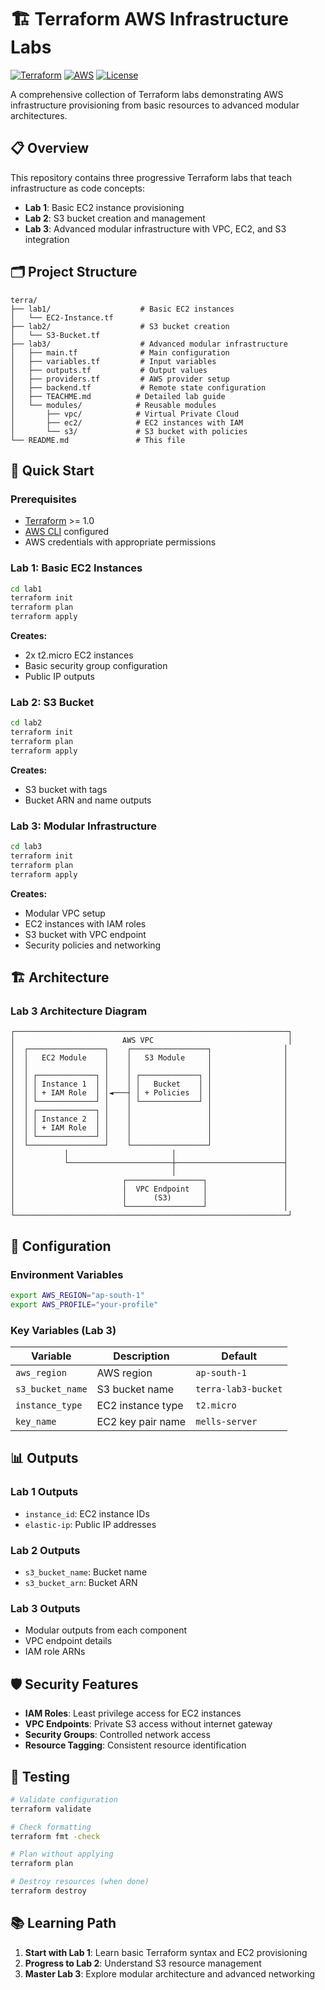 # 🏗️ Terraform AWS Infrastructure Labs

[![Terraform](https://img.shields.io/badge/Terraform-v1.0+-623CE4?style=flat&logo=terraform)](https://terraform.io)
[![AWS](https://img.shields.io/badge/AWS-Cloud-FF9900?style=flat&logo=amazon-aws)](https://aws.amazon.com)
[![License](https://img.shields.io/badge/License-MIT-green.svg)](LICENSE)

A comprehensive collection of Terraform labs demonstrating AWS infrastructure provisioning from basic resources to advanced modular architectures.

## 📋 Overview

This repository contains three progressive Terraform labs that teach infrastructure as code concepts:

- **Lab 1**: Basic EC2 instance provisioning
- **Lab 2**: S3 bucket creation and management  
- **Lab 3**: Advanced modular infrastructure with VPC, EC2, and S3 integration

## 🗂️ Project Structure

```
terra/
├── lab1/                    # Basic EC2 instances
│   └── EC2-Instance.tf
├── lab2/                    # S3 bucket creation
│   └── S3-Bucket.tf
├── lab3/                    # Advanced modular infrastructure
│   ├── main.tf              # Main configuration
│   ├── variables.tf         # Input variables
│   ├── outputs.tf           # Output values
│   ├── providers.tf         # AWS provider setup
│   ├── backend.tf           # Remote state configuration
│   ├── TEACHME.md          # Detailed lab guide
│   └── modules/            # Reusable modules
│       ├── vpc/            # Virtual Private Cloud
│       ├── ec2/            # EC2 instances with IAM
│       └── s3/             # S3 bucket with policies
└── README.md               # This file
```

## 🚀 Quick Start

### Prerequisites

- [Terraform](https://terraform.io/downloads.html) >= 1.0
- [AWS CLI](https://aws.amazon.com/cli/) configured
- AWS credentials with appropriate permissions

### Lab 1: Basic EC2 Instances

```bash
cd lab1
terraform init
terraform plan
terraform apply
```

**Creates:**
- 2x t2.micro EC2 instances
- Basic security group configuration
- Public IP outputs

### Lab 2: S3 Bucket

```bash
cd lab2
terraform init
terraform plan
terraform apply
```

**Creates:**
- S3 bucket with tags
- Bucket ARN and name outputs

### Lab 3: Modular Infrastructure

```bash
cd lab3
terraform init
terraform plan
terraform apply
```

**Creates:**
- Modular VPC setup
- EC2 instances with IAM roles
- S3 bucket with VPC endpoint
- Security policies and networking

## 🏗️ Architecture

### Lab 3 Architecture Diagram

```
┌─────────────────────────────────────────────────────────────┐
│                        AWS VPC                              │
│  ┌─────────────────┐    ┌─────────────────┐                │
│  │   EC2 Module    │    │   S3 Module     │                │
│  │                 │    │                 │                │
│  │ ┌─────────────┐ │    │ ┌─────────────┐ │                │
│  │ │ Instance 1  │ │    │ │   Bucket    │ │                │
│  │ │ + IAM Role  │ │◄───┤ │ + Policies  │ │                │
│  │ └─────────────┘ │    │ └─────────────┘ │                │
│  │ ┌─────────────┐ │    │                 │                │
│  │ │ Instance 2  │ │    │                 │                │
│  │ │ + IAM Role  │ │    │                 │                │
│  │ └─────────────┘ │    │                 │                │
│  └─────────────────┘    └─────────────────┘                │
│           │                       │                        │
│           └───────────────────────┼────────────────────────┤
│                                   │                        │
│                        ┌─────────────────┐                 │
│                        │  VPC Endpoint   │                 │
│                        │      (S3)       │                 │
│                        └─────────────────┘                 │
└─────────────────────────────────────────────────────────────┘
```

## 🔧 Configuration

### Environment Variables

```bash
export AWS_REGION="ap-south-1"
export AWS_PROFILE="your-profile"
```

### Key Variables (Lab 3)

| Variable | Description | Default |
|----------|-------------|---------|
| `aws_region` | AWS region | `ap-south-1` |
| `s3_bucket_name` | S3 bucket name | `terra-lab3-bucket` |
| `instance_type` | EC2 instance type | `t2.micro` |
| `key_name` | EC2 key pair name | `mells-server` |

## 📊 Outputs

### Lab 1 Outputs
- `instance_id`: EC2 instance IDs
- `elastic-ip`: Public IP addresses

### Lab 2 Outputs  
- `s3_bucket_name`: Bucket name
- `s3_bucket_arn`: Bucket ARN

### Lab 3 Outputs
- Modular outputs from each component
- VPC endpoint details
- IAM role ARNs

## 🛡️ Security Features

- **IAM Roles**: Least privilege access for EC2 instances
- **VPC Endpoints**: Private S3 access without internet gateway
- **Security Groups**: Controlled network access
- **Resource Tagging**: Consistent resource identification

## 🧪 Testing

```bash
# Validate configuration
terraform validate

# Check formatting
terraform fmt -check

# Plan without applying
terraform plan

# Destroy resources (when done)
terraform destroy
```

## 📚 Learning Path

1. **Start with Lab 1**: Learn basic Terraform syntax and EC2 provisioning
2. **Progress to Lab 2**: Understand S3 resource management
3. **Master Lab 3**: Explore modular architecture and advanced networking
